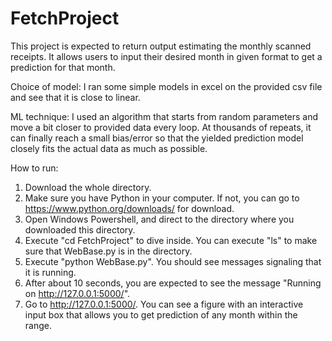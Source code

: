 # FetchProject

This project is expected to return output estimating the monthly scanned receipts. It allows users to input their desired month in given format to get a prediction for that month.

Choice of model: I ran some simple models in excel on the provided csv file and see that it is close to linear.

ML technique: I used an algorithm that starts from random parameters and move a bit closer to provided data every loop. At thousands of repeats, it can finally reach a small bias/error so that the yielded prediction model closely fits the actual data as much as possible.

How to run:

1. Download the whole directory.
2. Make sure you have Python in your computer. If not, you can go to https://www.python.org/downloads/ for download.
3. Open Windows Powershell, and direct to the directory where you downloaded this directory.
4. Execute "cd FetchProject" to dive inside. You can execute "ls" to make sure that WebBase.py is in the directory.
5. Execute "python WebBase.py". You should see messages signaling that it is running.
6. After about 10 seconds, you are expected to see the message "Running on http://127.0.0.1:5000/".
7. Go to http://127.0.0.1:5000/. You can see a figure with an interactive input box that allows you to get prediction of any month within the range.
